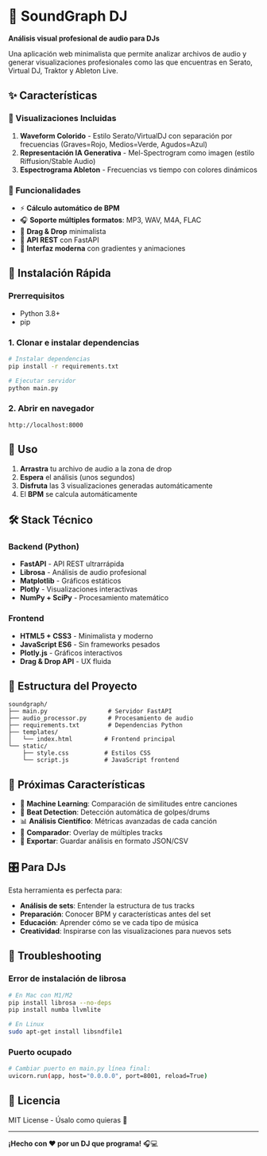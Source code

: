 # 🎵 SoundGraph DJ

**Análisis visual profesional de audio para DJs**

Una aplicación web minimalista que permite analizar archivos de audio y generar visualizaciones profesionales como las que encuentras en Serato, Virtual DJ, Traktor y Ableton Live.

## ✨ Características

### 🎨 Visualizaciones Incluidas
1. **Waveform Colorido** - Estilo Serato/VirtualDJ con separación por frecuencias (Graves=Rojo, Medios=Verde, Agudos=Azul)
2. **Representación IA Generativa** - Mel-Spectrogram como imagen (estilo Riffusion/Stable Audio)
3. **Espectrograma Ableton** - Frecuencias vs tiempo con colores dinámicos

### 🔧 Funcionalidades
- ⚡ **Cálculo automático de BPM**
- 🎧 **Soporte múltiples formatos**: MP3, WAV, M4A, FLAC
- 📱 **Drag & Drop** minimalista
- 🎯 **API REST** con FastAPI
- 🌈 **Interfaz moderna** con gradientes y animaciones

## 🚀 Instalación Rápida

### Prerrequisitos
- Python 3.8+
- pip

### 1. Clonar e instalar dependencias
```bash
# Instalar dependencias
pip install -r requirements.txt

# Ejecutar servidor
python main.py
```

### 2. Abrir en navegador
```
http://localhost:8000
```

## 📖 Uso

1. **Arrastra** tu archivo de audio a la zona de drop
2. **Espera** el análisis (unos segundos)
3. **Disfruta** las 3 visualizaciones generadas automáticamente
4. El **BPM** se calcula automáticamente

## 🛠️ Stack Técnico

### Backend (Python)
- **FastAPI** - API REST ultrarrápida
- **Librosa** - Análisis de audio profesional  
- **Matplotlib** - Gráficos estáticos
- **Plotly** - Visualizaciones interactivas
- **NumPy + SciPy** - Procesamiento matemático

### Frontend
- **HTML5 + CSS3** - Minimalista y moderno
- **JavaScript ES6** - Sin frameworks pesados
- **Plotly.js** - Gráficos interactivos
- **Drag & Drop API** - UX fluida

## 📁 Estructura del Proyecto

```
soundgraph/
├── main.py                 # Servidor FastAPI
├── audio_processor.py      # Procesamiento de audio
├── requirements.txt        # Dependencias Python
├── templates/
│   └── index.html         # Frontend principal
└── static/
    ├── style.css          # Estilos CSS
    └── script.js          # JavaScript frontend
```

## 🎯 Próximas Características

- 🤖 **Machine Learning**: Comparación de similitudes entre canciones
- 🥁 **Beat Detection**: Detección automática de golpes/drums
- 📊 **Análisis Científico**: Métricas avanzadas de cada canción
- 🔄 **Comparador**: Overlay de múltiples tracks
- 💾 **Exportar**: Guardar análisis en formato JSON/CSV

## 🎛️ Para DJs

Esta herramienta es perfecta para:
- **Análisis de sets**: Entender la estructura de tus tracks
- **Preparación**: Conocer BPM y características antes del set
- **Educación**: Aprender cómo se ve cada tipo de música
- **Creatividad**: Inspirarse con las visualizaciones para nuevos sets

## 🐛 Troubleshooting

### Error de instalación de librosa
```bash
# En Mac con M1/M2
pip install librosa --no-deps
pip install numba llvmlite

# En Linux
sudo apt-get install libsndfile1
```

### Puerto ocupado
```bash
# Cambiar puerto en main.py línea final:
uvicorn.run(app, host="0.0.0.0", port=8001, reload=True)
```

## 📝 Licencia

MIT License - Úsalo como quieras 🚀

---

**¡Hecho con ❤️ por un DJ que programa!** 🎧💻 